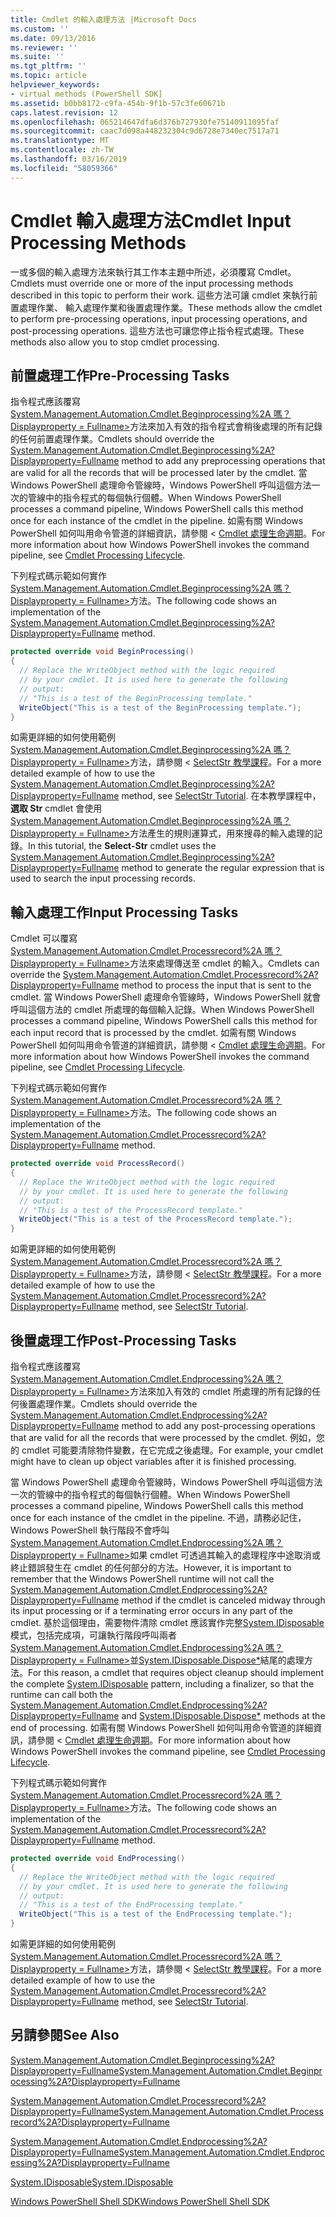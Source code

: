 ```yaml
---
title: Cmdlet 的輸入處理方法 |Microsoft Docs
ms.custom: ''
ms.date: 09/13/2016
ms.reviewer: ''
ms.suite: ''
ms.tgt_pltfrm: ''
ms.topic: article
helpviewer_keywords:
- virtual methods (PowerShell SDK]
ms.assetid: b0bb8172-c9fa-454b-9f1b-57c3fe60671b
caps.latest.revision: 12
ms.openlocfilehash: 065214647dfa6d376b727930fe75140911095faf
ms.sourcegitcommit: caac7d098a448232304c9d6728e7340ec7517a71
ms.translationtype: MT
ms.contentlocale: zh-TW
ms.lasthandoff: 03/16/2019
ms.locfileid: "58059366"
---
```

# <a name="cmdlet-input-processing-methods"></a><span data-ttu-id="5ca1c-102">Cmdlet 輸入處理方法</span><span class="sxs-lookup"><span data-stu-id="5ca1c-102">Cmdlet Input Processing Methods</span></span>

<span data-ttu-id="5ca1c-103">一或多個的輸入處理方法來執行其工作本主題中所述，必須覆寫 Cmdlet。</span><span class="sxs-lookup"><span data-stu-id="5ca1c-103">Cmdlets must override one or more of the input processing methods described in this topic to perform their work.</span></span> <span data-ttu-id="5ca1c-104">這些方法可讓 cmdlet 來執行前置處理作業、 輸入處理作業和後置處理作業。</span><span class="sxs-lookup"><span data-stu-id="5ca1c-104">These methods allow the cmdlet to perform pre-processing operations, input processing operations, and post-processing operations.</span></span> <span data-ttu-id="5ca1c-105">這些方法也可讓您停止指令程式處理。</span><span class="sxs-lookup"><span data-stu-id="5ca1c-105">These methods also allow you to stop cmdlet processing.</span></span>

## <a name="pre-processing-tasks"></a><span data-ttu-id="5ca1c-106">前置處理工作</span><span class="sxs-lookup"><span data-stu-id="5ca1c-106">Pre-Processing Tasks</span></span>

<span data-ttu-id="5ca1c-107">指令程式應該覆寫[System.Management.Automation.Cmdlet.Beginprocessing%2A 嗎？Displayproperty = Fullname>](/dotnet/api/system.management.automation.cmdlet.beginprocessing?view=powershellsdk-1.1.0)方法來加入有效的指令程式會稍後處理的所有記錄的任何前置處理作業。</span><span class="sxs-lookup"><span data-stu-id="5ca1c-107">Cmdlets should override the [System.Management.Automation.Cmdlet.Beginprocessing%2A?Displayproperty=Fullname](/dotnet/api/system.management.automation.cmdlet.beginprocessing?view=powershellsdk-1.1.0) method to add any preprocessing operations that are valid for all the records that will be processed later by the cmdlet.</span></span> <span data-ttu-id="5ca1c-108">當 Windows PowerShell 處理命令管線時，Windows PowerShell 呼叫這個方法一次的管線中的指令程式的每個執行個體。</span><span class="sxs-lookup"><span data-stu-id="5ca1c-108">When Windows PowerShell processes a command pipeline, Windows PowerShell calls this method once for each instance of the cmdlet in the pipeline.</span></span> <span data-ttu-id="5ca1c-109">如需有關 Windows PowerShell 如何叫用命令管道的詳細資訊，請參閱 < [Cmdlet 處理生命週期](https://msdn.microsoft.com/en-us/3202f55c-314d-4ac3-ad78-4c7ca72253c5)。</span><span class="sxs-lookup"><span data-stu-id="5ca1c-109">For more information about how Windows PowerShell invokes the command pipeline, see [Cmdlet Processing Lifecycle](https://msdn.microsoft.com/en-us/3202f55c-314d-4ac3-ad78-4c7ca72253c5).</span></span>

<span data-ttu-id="5ca1c-110">下列程式碼示範如何實作[System.Management.Automation.Cmdlet.Beginprocessing%2A 嗎？Displayproperty = Fullname>](/dotnet/api/system.management.automation.cmdlet.beginprocessing?view=powershellsdk-1.1.0)方法。</span><span class="sxs-lookup"><span data-stu-id="5ca1c-110">The following code shows an implementation of the [System.Management.Automation.Cmdlet.Beginprocessing%2A?Displayproperty=Fullname](/dotnet/api/system.management.automation.cmdlet.beginprocessing?view=powershellsdk-1.1.0) method.</span></span>

```csharp
protected override void BeginProcessing()
{
  // Replace the WriteObject method with the logic required
  // by your cmdlet. It is used here to generate the following
  // output:
  // "This is a test of the BeginProcessing template."
  WriteObject("This is a test of the BeginProcessing template.");
}
```

<span data-ttu-id="5ca1c-111">如需更詳細的如何使用範例[System.Management.Automation.Cmdlet.Beginprocessing%2A 嗎？Displayproperty = Fullname>](/dotnet/api/system.management.automation.cmdlet.beginprocessing?view=powershellsdk-1.1.0)方法，請參閱 < [SelectStr 教學課程](./selectstr-tutorial.md)。</span><span class="sxs-lookup"><span data-stu-id="5ca1c-111">For a more detailed example of how to use the [System.Management.Automation.Cmdlet.Beginprocessing%2A?Displayproperty=Fullname](/dotnet/api/system.management.automation.cmdlet.beginprocessing?view=powershellsdk-1.1.0) method, see [SelectStr Tutorial](./selectstr-tutorial.md).</span></span> <span data-ttu-id="5ca1c-112">在本教學課程中，**選取 Str** cmdlet 會使用[System.Management.Automation.Cmdlet.Beginprocessing%2A 嗎？Displayproperty = Fullname>](/dotnet/api/system.management.automation.cmdlet.beginprocessing?view=powershellsdk-1.1.0)方法產生的規則運算式，用來搜尋的輸入處理的記錄。</span><span class="sxs-lookup"><span data-stu-id="5ca1c-112">In this tutorial, the **Select-Str** cmdlet uses the [System.Management.Automation.Cmdlet.Beginprocessing%2A?Displayproperty=Fullname](/dotnet/api/system.management.automation.cmdlet.beginprocessing?view=powershellsdk-1.1.0) method to generate the regular expression that is used to search the input processing records.</span></span>

## <a name="input-processing-tasks"></a><span data-ttu-id="5ca1c-113">輸入處理工作</span><span class="sxs-lookup"><span data-stu-id="5ca1c-113">Input Processing Tasks</span></span>

<span data-ttu-id="5ca1c-114">Cmdlet 可以覆寫[System.Management.Automation.Cmdlet.Processrecord%2A 嗎？Displayproperty = Fullname>](/dotnet/api/system.management.automation.cmdlet.processrecord?view=powershellsdk-1.1.0)方法來處理傳送至 cmdlet 的輸入。</span><span class="sxs-lookup"><span data-stu-id="5ca1c-114">Cmdlets can override the [System.Management.Automation.Cmdlet.Processrecord%2A?Displayproperty=Fullname](/dotnet/api/system.management.automation.cmdlet.processrecord?view=powershellsdk-1.1.0) method to process the input that is sent to the cmdlet.</span></span> <span data-ttu-id="5ca1c-115">當 Windows PowerShell 處理命令管線時，Windows PowerShell 就會呼叫這個方法的 cmdlet 所處理的每個輸入記錄。</span><span class="sxs-lookup"><span data-stu-id="5ca1c-115">When Windows PowerShell processes a command pipeline, Windows PowerShell calls this method for each input record that is processed by the cmdlet.</span></span> <span data-ttu-id="5ca1c-116">如需有關 Windows PowerShell 如何叫用命令管道的詳細資訊，請參閱 < [Cmdlet 處理生命週期](https://msdn.microsoft.com/en-us/3202f55c-314d-4ac3-ad78-4c7ca72253c5)。</span><span class="sxs-lookup"><span data-stu-id="5ca1c-116">For more information about how Windows PowerShell invokes the command pipeline, see [Cmdlet Processing Lifecycle](https://msdn.microsoft.com/en-us/3202f55c-314d-4ac3-ad78-4c7ca72253c5).</span></span>

<span data-ttu-id="5ca1c-117">下列程式碼示範如何實作[System.Management.Automation.Cmdlet.Processrecord%2A 嗎？Displayproperty = Fullname>](/dotnet/api/system.management.automation.cmdlet.processrecord?view=powershellsdk-1.1.0)方法。</span><span class="sxs-lookup"><span data-stu-id="5ca1c-117">The following code shows an implementation of the [System.Management.Automation.Cmdlet.Processrecord%2A?Displayproperty=Fullname](/dotnet/api/system.management.automation.cmdlet.processrecord?view=powershellsdk-1.1.0) method.</span></span>

```csharp
protected override void ProcessRecord()
{
  // Replace the WriteObject method with the logic required
  // by your cmdlet. It is used here to generate the following
  // output:
  // "This is a test of the ProcessRecord template."
  WriteObject("This is a test of the ProcessRecord template.");
}
```

<span data-ttu-id="5ca1c-118">如需更詳細的如何使用範例[System.Management.Automation.Cmdlet.Processrecord%2A 嗎？Displayproperty = Fullname>](/dotnet/api/system.management.automation.cmdlet.processrecord?view=powershellsdk-1.1.0)方法，請參閱 < [SelectStr 教學課程](./selectstr-tutorial.md)。</span><span class="sxs-lookup"><span data-stu-id="5ca1c-118">For a more detailed example of how to use the [System.Management.Automation.Cmdlet.Processrecord%2A?Displayproperty=Fullname](/dotnet/api/system.management.automation.cmdlet.processrecord?view=powershellsdk-1.1.0) method, see [SelectStr Tutorial](./selectstr-tutorial.md).</span></span>

## <a name="post-processing-tasks"></a><span data-ttu-id="5ca1c-119">後置處理工作</span><span class="sxs-lookup"><span data-stu-id="5ca1c-119">Post-Processing Tasks</span></span>

<span data-ttu-id="5ca1c-120">指令程式應該覆寫[System.Management.Automation.Cmdlet.Endprocessing%2A 嗎？Displayproperty = Fullname>](/dotnet/api/system.management.automation.cmdlet.endprocessing?view=powershellsdk-1.1.0)方法來加入有效的 cmdlet 所處理的所有記錄的任何後置處理作業。</span><span class="sxs-lookup"><span data-stu-id="5ca1c-120">Cmdlets should override the [System.Management.Automation.Cmdlet.Endprocessing%2A?Displayproperty=Fullname](/dotnet/api/system.management.automation.cmdlet.endprocessing?view=powershellsdk-1.1.0) method to add any post-processing operations that are valid for all the records that were processed by the cmdlet.</span></span> <span data-ttu-id="5ca1c-121">例如，您的 cmdlet 可能要清除物件變數，在它完成之後處理。</span><span class="sxs-lookup"><span data-stu-id="5ca1c-121">For example, your cmdlet might have to clean up object variables after it is finished processing.</span></span>

<span data-ttu-id="5ca1c-122">當 Windows PowerShell 處理命令管線時，Windows PowerShell 呼叫這個方法一次的管線中的指令程式的每個執行個體。</span><span class="sxs-lookup"><span data-stu-id="5ca1c-122">When Windows PowerShell processes a command pipeline, Windows PowerShell calls this method once for each instance of the cmdlet in the pipeline.</span></span> <span data-ttu-id="5ca1c-123">不過，請務必記住，Windows PowerShell 執行階段不會呼叫[System.Management.Automation.Cmdlet.Endprocessing%2A 嗎？Displayproperty = Fullname>](/dotnet/api/system.management.automation.cmdlet.endprocessing?view=powershellsdk-1.1.0)如果 cmdlet 可透過其輸入的處理程序中途取消或終止錯誤發生在 cmdlet 的任何部分的方法。</span><span class="sxs-lookup"><span data-stu-id="5ca1c-123">However, it is important to remember that the Windows PowerShell runtime will not call the [System.Management.Automation.Cmdlet.Endprocessing%2A?Displayproperty=Fullname](/dotnet/api/system.management.automation.cmdlet.endprocessing?view=powershellsdk-1.1.0) method if the cmdlet is canceled midway through its input processing or if a terminating error occurs in any part of the cmdlet.</span></span> <span data-ttu-id="5ca1c-124">基於這個理由，需要物件清除 cmdlet 應該實作完整[System.IDisposable](/dotnet/api/System.IDisposable)模式，包括完成項，可讓執行階段呼叫兩者[System.Management.Automation.Cmdlet.Endprocessing%2A 嗎？Displayproperty = Fullname>](/dotnet/api/system.management.automation.cmdlet.endprocessing?view=powershellsdk-1.1.0)並[System.IDisposable.Dispose\*](/dotnet/api/System.IDisposable.Dispose)結尾的處理方法。</span><span class="sxs-lookup"><span data-stu-id="5ca1c-124">For this reason, a cmdlet that requires object cleanup should implement the complete [System.IDisposable](/dotnet/api/System.IDisposable) pattern, including a finalizer, so that the runtime can call both the [System.Management.Automation.Cmdlet.Endprocessing%2A?Displayproperty=Fullname](/dotnet/api/system.management.automation.cmdlet.endprocessing?view=powershellsdk-1.1.0) and [System.IDisposable.Dispose\*](/dotnet/api/System.IDisposable.Dispose) methods at the end of processing.</span></span> <span data-ttu-id="5ca1c-125">如需有關 Windows PowerShell 如何叫用命令管道的詳細資訊，請參閱 < [Cmdlet 處理生命週期](https://msdn.microsoft.com/en-us/3202f55c-314d-4ac3-ad78-4c7ca72253c5)。</span><span class="sxs-lookup"><span data-stu-id="5ca1c-125">For more information about how Windows PowerShell invokes the command pipeline, see [Cmdlet Processing Lifecycle](https://msdn.microsoft.com/en-us/3202f55c-314d-4ac3-ad78-4c7ca72253c5).</span></span>

<span data-ttu-id="5ca1c-126">下列程式碼示範如何實作[System.Management.Automation.Cmdlet.Processrecord%2A 嗎？Displayproperty = Fullname>](/dotnet/api/system.management.automation.cmdlet.processrecord?view=powershellsdk-1.1.0)方法。</span><span class="sxs-lookup"><span data-stu-id="5ca1c-126">The following code shows an implementation of the [System.Management.Automation.Cmdlet.Processrecord%2A?Displayproperty=Fullname](/dotnet/api/system.management.automation.cmdlet.processrecord?view=powershellsdk-1.1.0) method.</span></span>

```csharp
protected override void EndProcessing()
{
  // Replace the WriteObject method with the logic required
  // by your cmdlet. It is used here to generate the following
  // output:
  // "This is a test of the EndProcessing template."
  WriteObject("This is a test of the EndProcessing template.");
}
```

<span data-ttu-id="5ca1c-127">如需更詳細的如何使用範例[System.Management.Automation.Cmdlet.Processrecord%2A 嗎？Displayproperty = Fullname>](/dotnet/api/system.management.automation.cmdlet.processrecord?view=powershellsdk-1.1.0)方法，請參閱 < [SelectStr 教學課程](./selectstr-tutorial.md)。</span><span class="sxs-lookup"><span data-stu-id="5ca1c-127">For a more detailed example of how to use the [System.Management.Automation.Cmdlet.Processrecord%2A?Displayproperty=Fullname](/dotnet/api/system.management.automation.cmdlet.processrecord?view=powershellsdk-1.1.0) method, see [SelectStr Tutorial](./selectstr-tutorial.md).</span></span>

## <a name="see-also"></a><span data-ttu-id="5ca1c-128">另請參閱</span><span class="sxs-lookup"><span data-stu-id="5ca1c-128">See Also</span></span>

[<span data-ttu-id="5ca1c-129">System.Management.Automation.Cmdlet.Beginprocessing%2A?Displayproperty=Fullname</span><span class="sxs-lookup"><span data-stu-id="5ca1c-129">System.Management.Automation.Cmdlet.Beginprocessing%2A?Displayproperty=Fullname</span></span>](/dotnet/api/system.management.automation.cmdlet.beginprocessing?view=powershellsdk-1.1.0)

[<span data-ttu-id="5ca1c-130">System.Management.Automation.Cmdlet.Processrecord%2A?Displayproperty=Fullname</span><span class="sxs-lookup"><span data-stu-id="5ca1c-130">System.Management.Automation.Cmdlet.Processrecord%2A?Displayproperty=Fullname</span></span>](/dotnet/api/system.management.automation.cmdlet.processrecord?view=powershellsdk-1.1.0)

[<span data-ttu-id="5ca1c-131">System.Management.Automation.Cmdlet.Endprocessing%2A?Displayproperty=Fullname</span><span class="sxs-lookup"><span data-stu-id="5ca1c-131">System.Management.Automation.Cmdlet.Endprocessing%2A?Displayproperty=Fullname</span></span>](/dotnet/api/system.management.automation.cmdlet.endprocessing?view=powershellsdk-1.1.0)

[<span data-ttu-id="5ca1c-132">System.IDisposable</span><span class="sxs-lookup"><span data-stu-id="5ca1c-132">System.IDisposable</span></span>](/dotnet/api/System.IDisposable)

[<span data-ttu-id="5ca1c-133">Windows PowerShell Shell SDK</span><span class="sxs-lookup"><span data-stu-id="5ca1c-133">Windows PowerShell Shell SDK</span></span>](../windows-powershell-reference.md)
